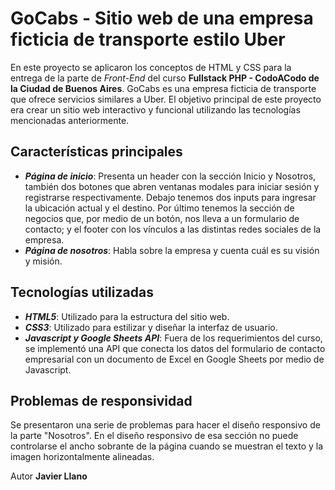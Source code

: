 # GoCabs - Sitio web de una empresa ficticia de transporte estilo Uber

En este proyecto se aplicaron los conceptos de HTML y CSS para la entrega de la parte de _Front-End_ del curso __Fullstack PHP - CodoACodo de la Ciudad de Buenos Aires__.
GoCabs es una empresa ficticia de transporte que ofrece servicios similares a Uber.
El objetivo principal de este proyecto era crear un sitio web interactivo y funcional utilizando las tecnologías mencionadas anteriormente.

## Características principales

- ___Página de inicio___: Presenta un header con la sección Inicio y Nosotros, también dos botones que abren ventanas modales para iniciar sesión y registrarse respectivamente.
Debajo tenemos dos inputs para ingresar la ubicación actual y el destino.
Por último tenemos la sección de negocios que, por medio de un botón, nos lleva a un formulario de contacto; y el footer con los vínculos a las distintas redes sociales de la empresa.
- ___Página de nosotros___: Habla sobre la empresa y cuenta cuál es su visión y misión.

## Tecnologías utilizadas

- ___HTML5___: Utilizado para la estructura del sitio web.
- ___CSS3___: Utilizado para estilizar y diseñar la interfaz de usuario.
- ___Javascript y Google Sheets API___: Fuera de los requerimientos del curso, se implementó una API que conecta los datos del formulario de contacto empresarial con un documento de Excel en Google Sheets por medio de Javascript.

## Problemas de responsividad

Se presentaron una serie de problemas para hacer el diseño responsivo de la parte "Nosotros". En el diseño responsivo de esa sección no puede controlarse el ancho sobrante de la página cuando se muestran el texto y la imagen horizontalmente alineadas.

Autor
**Javier Llano**
